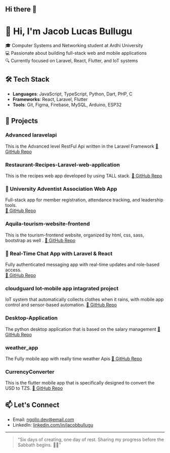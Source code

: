 ## Hi there 👋

# 👋 Hi, I'm Jacob Lucas Bullugu

🎓 Computer Systems and Networking student at Ardhi University  
💻 Passionate about building full-stack web and mobile applications  
🔍 Currently focused on Laravel, React, Flutter, and IoT systems  

## 🛠️ Tech Stack
- **Languages**: JavaScript, TypeScript, Python, Dart, PHP, C
- **Frameworks**: React, Laravel, Flutter
- **Tools**: Git, Figma, Firebase, MySQL, Arduino, ESP32

## 🚀 Projects

### Advanced laravelapi
This is the Advanced level RestFul Api written in the Laravel Framework
[🔗 GitHub Repo](https://github.com/ngollodev/laravelapi)

### Restaurant-Recipes-Laravel-web-application 
This is the recipes web app developed by using TALL stack.
[🔗 GitHub Repo](https://github.com/ngollodev/Restaurant-Recipes-Laravel-web-application)

### 🙏 University Adventist Association Web App
Full-stack app for member registration, attendance tracking, and leadership tools.  
[🔗 GitHub Repo](https://github.com/ngollodev/tucasa)

### Aquila-tourism-website-frontend 
This is the tourism-frontend website, organized by html, css, sass, bootstrap as well .
[🔗 GitHub Repo](https://github.com/ngollodev/Aquila-tourism-website-frontend)

### 📱 Real-Time Chat App with Laravel & React
Fully authenticated messaging app with real-time updates and role-based access.  
[🔗 GitHub Repo](https://github.com/ngollodev/w2-chat-application)

<!-- Add more projects here -->

### cloudguard Iot-mobile app intagrated project
IoT system that automatically collects clothes when it rains, with mobile app control and sensor-based automation. 
[🔗 GitHub Repo](https://github.com/ngollodev/cloudguard)

### Desktop-Application
The python desktop application that is based on the salary management
[🔗 GitHub Repo](https://github.com/ngollodev/Desktop-Application)

### weather_app 
The Fully mobile app with really time weather Apis
[🔗 GitHub Repo](https://github.com/ngollodev/weather_app)

### CurrencyConverter
This is the flutter mobile app that is specifically designed to convert the USD to TZS.
[🔗 GitHub Repo](https://github.com/ngollodev/CurrencyConverter)

## 📫 Let's Connect
- Email: ngollo.dev@email.com
- LinkedIn: [linkedin.com/in/jacobbullugu](https://linkedin.com/in/jacobbullugu)

---

> “Six days of creating, one day of rest. Sharing my progress before the Sabbath begins. 🙏✨”


